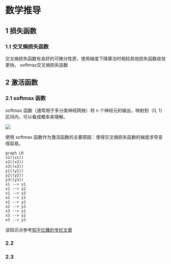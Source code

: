 # 数学推导

## 1 损失函数

### 1.1 交叉熵损失函数

交叉熵损失函数有良好的可微分性质，使用梯度下降算法时相较其他损失函数收敛更快。
		softmax交叉熵损失函数

## 2 激活函数

### 2.1 softmax 函数

softmax 函数（通常用于多分类神经网络）将 n 个神经元的输出，映射到（0, 1）区间内，可以看成概率来理解。

<img src="http://latex.codecogs.com/gif.latex?\ S_i = \frac {e^i} {\sum^{j=n}_j e^j}" />

使用 softmax 函数作为激活函数的主要原因：使得交叉熵损失函数的梯度求导变得容易。

```mermaid
graph LR
x1((x1))
x2((x2))
x3((x3))
y1((y1))
y2((y2))
y3((y3))
x1 --> y1
x1 --> y2
x1 --> y3
x2 --> y1
x2 --> y2
x2 --> y3
x3 --> y1
x3 --> y2
x3 --> y3
```

该知识点参考[知乎忆臻的专栏文章](https://zhuanlan.zhihu.com/p/25723112)

### 2.2

### 2.3 

